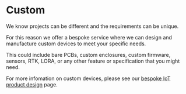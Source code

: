 # Custom

We know projects can be different and the requirements can be unique.

For this reason we offer a bespoke service where we can design and manufacture custom devices to meet your specific needs.

This could include bare PCBs, custom enclosures, custom firmware, sensors, RTK, LORA, or any other feature or specification that you might need.

For more infomation on custom devices, please see our [bespoke IoT product design](https://lightbug.io/product/custom/) page.
